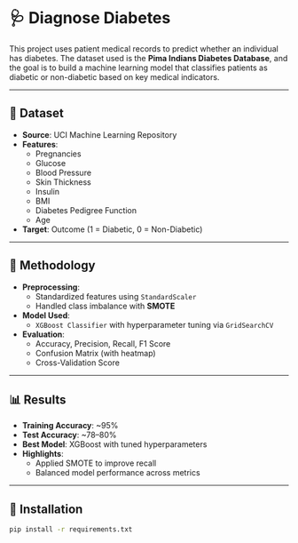 # 🩺 Diagnose Diabetes

This project uses patient medical records to predict whether an individual has diabetes. The dataset used is the **Pima Indians Diabetes Database**, and the goal is to build a machine learning model that classifies patients as diabetic or non-diabetic based on key medical indicators.

---

## 📁 Dataset

- **Source**: UCI Machine Learning Repository  
- **Features**:
  - Pregnancies
  - Glucose
  - Blood Pressure
  - Skin Thickness
  - Insulin
  - BMI
  - Diabetes Pedigree Function
  - Age
- **Target**: Outcome (1 = Diabetic, 0 = Non-Diabetic)

---

## 🧠 Methodology

- **Preprocessing**:
  - Standardized features using `StandardScaler`
  - Handled class imbalance with **SMOTE**
- **Model Used**:
  - `XGBoost Classifier` with hyperparameter tuning via `GridSearchCV`
- **Evaluation**:
  - Accuracy, Precision, Recall, F1 Score
  - Confusion Matrix (with heatmap)
  - Cross-Validation Score

---

## 📊 Results

- **Training Accuracy**: ~95%
- **Test Accuracy**: ~78–80%
- **Best Model**: XGBoost with tuned hyperparameters
- **Highlights**:
  - Applied SMOTE to improve recall
  - Balanced model performance across metrics

---

## 🔧 Installation

```bash
pip install -r requirements.txt
